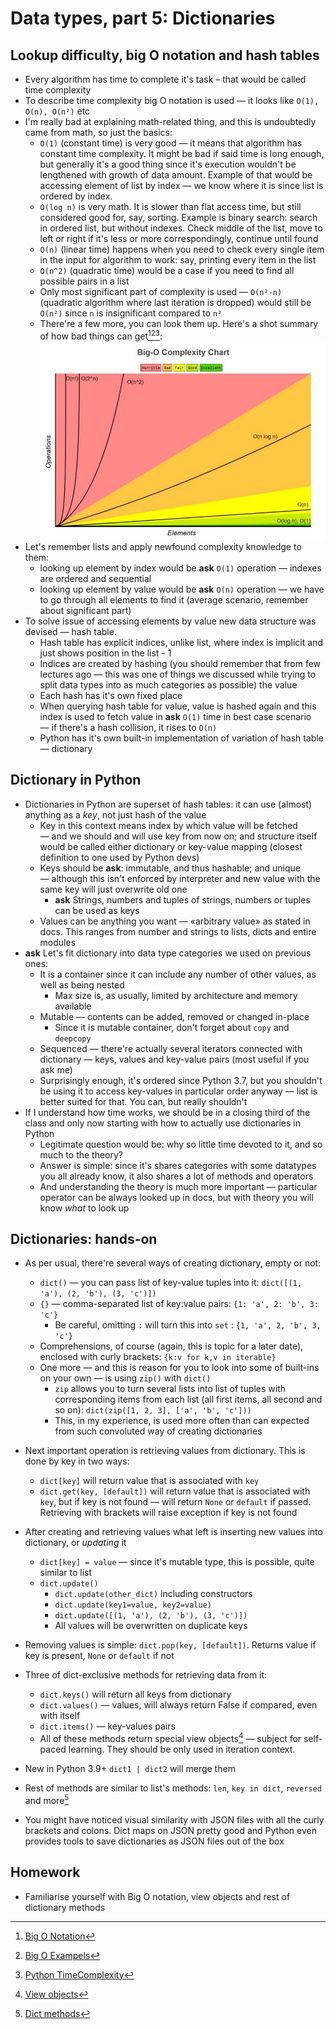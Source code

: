 # Data types, part 5: Dictionaries

## Lookup difficulty, big O notation and hash tables

* Every algorithm has time to complete it's task – that would be called time complexity
* To describe time complexity big O notation is used — it looks like `O(1), O(n), O(n²)` etc
* I'm really bad at explaining math-related thing, and this is undoubtedly came from math, so just the basics:
  * `O(1)` (constant time) is very good — it means that algorithm has constant time complexity. It might be bad if said time is long enough, but generally it's a good thing since it's execution wouldn't be lengthened with growth of data amount. Example of that would be accessing element of list by index — we know where it is since list is ordered by index.
  * `O(log n)` is very math. It is slower than flat access time, but still considered good for, say, sorting. Example is binary search: search in ordered list, but without indexes. Check middle of the list, move to left or right if it's less or more correspondingly, continue until found
  * `O(n)` (linear time) happens when you need to check every single item in the input for algorithm to work: say, printing every item in the list
  * `O(n^2)` (quadratic time) would be a case if you need to find all possible pairs in a list
  * Only most significant part of complexity is used — `O(n²-n)` (quadratic algorithm where last iteration is dropped) would still be `O(n²)` since `n` is insignificant compared to `n²` 
  * There're a few more, you can look them up. Here's a shot summary of how bad things can get[^1][^2][^3]:
    ![](./img/big_o_comp.jpeg)
* Let's remember lists and apply newfound complexity knowledge to them:
  * looking up element by index would be **ask** `O(1)` operation — indexes are ordered and sequential
  * looking up element by value would be **ask** `O(n)` operation — we have to go through all elements to find it (average scenario, remember about significant part)
* To solve issue of accessing elements by value new data structure was devised — hash table.
  * Hash table has explicit indices, unlike list, where index is implicit and just shows position in the list - 1
  * Indices are created by hashing (you should remember that from few lectures ago — this was one of things we discussed while trying to split data types into as much categories as possible) the value
  * Each hash has it's own fixed place
  * When querying hash table for value, value is hashed again and this index is used to fetch value in **ask** `O(1)` time in best case scenario — if there's a hash collision, it rises to `O(n)`
  * Python has it's own built-in implementation of variation of hash table — dictionary

## Dictionary in Python

* Dictionaries in Python are superset of hash tables: it can use (almost) anything as a *key*, not just hash of the value
  * Key in this context means index by which value will be fetched — and we should and will use key from now on; and structure itself would be called either dictionary or key-value mapping (closest definition to one used by Python devs)
  * Keys should be **ask**: immutable, and thus hashable; and unique — although this isn't enforced by interpreter and new value with the same key will just overwrite old one
    * **ask** Strings, numbers and tuples of strings, numbers or tuples can be used as keys
  * Values can be anything you want — «arbitrary value» as stated in docs. This ranges from number and strings to lists, dicts and entire modules
* **ask** Let's fit dictionary into data type categories we used on previous ones:
  * It is a container since it can include any number of other values, as well as being nested
    * Max size is, as usually, limited by architecture and memory available
  * Mutable — contents can be added, removed or changed in-place
    * Since it is mutable container, don't forget about `copy` and `deepcopy`
  * Sequenced — there're actually several iterators connected with dictionary — keys, values and key-value pairs (most useful if you ask me)
  * Surprisingly enough, it's ordered since Python 3.7, but you shouldn't be using it to access key-values in particular order anyway — list is better suited for that. You can, but really shouldn't
* If I understand how time works, we should be in a closing third of the class and only now starting with how to actually use dictionaries in Python
  * Legitimate question would be: why so little time devoted to it, and so much to the theory?
  * Answer is simple: since it's shares categories with some datatypes you all already know, it also shares a lot of methods and operators
  * And understanding the theory is much more important — particular operator can be always looked up in docs, but with theory you will know *what* to look up

## Dictionaries: hands-on

* As per usual, there're several ways of creating dictionary, empty or not:
  * `dict()` — you can pass list of key-value tuples into it: `dict([(1, 'a'), (2, 'b'), (3, 'c')])`
  * `{}` — comma-separated list of key:value pairs: `{1: 'a', 2: 'b', 3: 'c'}`
    * Be careful, omitting `:` will turn this into `set` : `{1, 'a', 2, 'b', 3, 'c'}`
  * Comprehensions, of course (again, this is topic for a later date), enclosed with curly brackets: `{k:v for k,v in iterable}`
  * One more — and this is reason for you to look into some of built-ins on your own — is using `zip()` with `dict()`
    * `zip` allows you to turn several lists into list of tuples with corresponding items from each list (all first items, all second and so on): `dict(zip([1, 2, 3], ['a', 'b', 'c']))`
    * This, in my experience, is used more often than can expected from such convoluted way of creating dictionaries
* Next important operation is retrieving values from dictionary. This is done by key in two ways:
  * `dict[key]` will return value that is associated with `key`
  * `dict.get(key, [default])` will return value that is associated with `key`, but if key is not found — will return `None` or `default` if passed. Retrieving with brackets will raise exception if key is not found
* After creating and retrieving values what left is inserting new values into dictionary, or *updating* it
  * `dict[key] = value` — since it's mutable type, this is possible, quite similar to list
  * `dict.update()`
    * `dict.update(other_dict)` including constructors
    * `dict.update(key1=value, key2=value)`
    * `dict.update([(1, 'a'), (2, 'b'), (3, 'c')])`
    * All values will be overwritten on duplicate keys
* Removing values is simple: `dict.pop(key, [default])`. Returns value if key is present, `None` or `default` if not
* Three of dict-exclusive methods for retrieving data from it:
  * `dict.keys()` will return all keys from dictionary
  * `dict.values()` — values, will always return False if compared, even with itself 
  * `dict.items()` — key-values pairs
  * All of these methods return special view objects[^4] — subject for self-paced learning. They should be only used in iteration context.
* New in Python 3.9+ `dict1 | dict2` will merge them
* Rest of methods are similar to list's methods: `len`, `key in dict`, `reversed` and more[^5]

* You might have noticed visual similarity with JSON files with all the curly brackets and colons. Dict maps on JSON pretty good and Python even provides tools to save dictionaries as JSON files out of the box

## Homework

* Familiarise yourself with Big O notation, view objects and rest of dictionary methods



[^1]: [Big O Notation](https://www.freecodecamp.org/news/big-o-notation-why-it-matters-and-why-it-doesnt-1674cfa8a23c/)
[^2]: [Big O Exampels](https://developerinsider.co/big-o-notation-explained-with-examples/)
[^3]: [Python TimeComplexity](https://wiki.python.org/moin/TimeComplexity)
[^4]: [View objects](https://docs.python.org/3/library/stdtypes.html#dict-views)
[^5]: [Dict methods](https://docs.python.org/3/library/stdtypes.html#typesmapping)